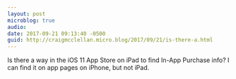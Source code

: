 ```yaml
---
layout: post
microblog: true
audio: 
date: 2017-09-21 09:13:40 -0500
guid: http://craigmcclellan.micro.blog/2017/09/21/is-there-a.html
---
```

Is there a way in the iOS 11 App Store on iPad to find In-App Purchase info? I can find it on app pages on iPhone, but not iPad.
